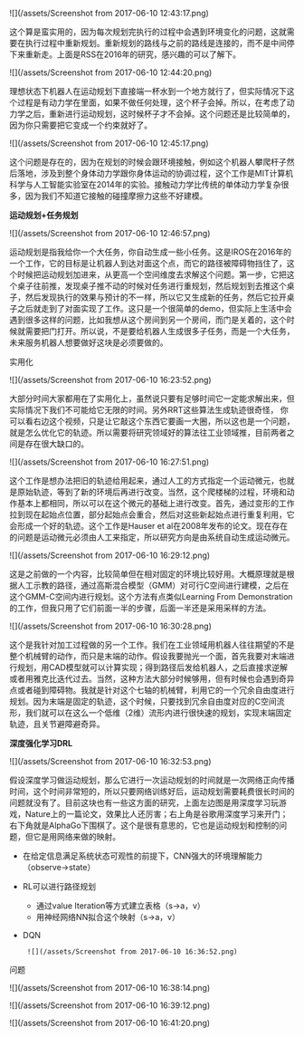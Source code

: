 ![](/assets/Screenshot from 2017-06-10 12:43:17.png)

这个算是蛮实用的，因为每次规划完执行的过程中会遇到环境变化的问题，这就需要在执行过程中重新规划。重新规划的路线与之前的路线是连接的，而不是中间停下来重新走。上面是RSS在2016年的研究，感兴趣的可以了解下。

![](/assets/Screenshot from 2017-06-10 12:44:20.png)

理想状态下机器人在运动规划下直接端一杯水到一个地方就行了，但实际情况下这个过程是有动力学在里面，如果不做任何处理，这个杯子会掉。所以，在考虑了动力学之后，重新进行运动规划，这时候杯子才不会掉。这个问题还是比较简单的，因为你只需要把它变成一个约束就好了。

![](/assets/Screenshot from 2017-06-10 12:45:17.png)

这个问题是存在的，因为在规划的时候会跟环境接触，例如这个机器人攀爬杆子然后落地，涉及到整个身体动力学跟你身体运动的协调过程，这个工作是MIT计算机科学与人工智能实验室在2014年的实验。接触动力学比传统的单体动力学复杂很多，因为我们不知道它接触的碰撞摩擦力这些不好建模。

**运动规划+任务规划**

![](/assets/Screenshot from 2017-06-10 12:46:57.png)

运动规划是指我给你一个大任务，你自动生成一些小任务。这是IROS在2016年的一个工作，它的目标是让机器人到达对面这个点，而它的路径被障碍物挡住了，这个时候把运动规划加进来，从更高一个空间维度去求解这个问题。第一步，它把这个桌子往前推，发现桌子推不动的时候对任务进行重规划，然后规划到去推这个桌子，然后发现执行的效果与预计的不一样，所以它又生成新的任务，然后它拉开桌子之后就走到了对面实现了工作。这只是一个很简单的demo，但实际上生活中会遇到很多这样的问题，比如我想从这个房间到另一个房间，而门是关着的，这个时候就需要把门打开。所以说，不是要给机器人生成很多子任务，而是一个大任务，未来服务机器人想要做好这块是必须要做的。



实用化

![](/assets/Screenshot from 2017-06-10 16:23:52.png)

大部分时间大家都用在了实用化上，虽然说只要有足够时间它一定能求解出来，但实际情况下我们不可能给它无限的时间。另外RRT这些算法生成轨迹很奇怪， 你可以看右边这个视频，只是让它敲这个东西它要画一大圈，所以这也是一个问题，就是怎么优化它的轨迹。所以需要将研究领域好的算法往工业领域推，目前两者之间是存在很大缺口的。

![](/assets/Screenshot from 2017-06-10 16:27:51.png)

这个工作是想办法把旧的轨迹给用起来，通过人工的方式指定一个运动微元，也就是原始轨迹，等到了新的环境后再进行改变。当然，这个爬楼梯的过程，环境和动作基本上都相同，所以可以在这个微元的基础上进行改变。首先，通过变形的工作拉到现在起始点位置，部分起始点会重合，然后对这些新起始点进行重复利用，它会形成一个好的轨迹。这个工作是Hauser et al在2008年发布的论文。现在存在的问题是运动微元必须由人工来指定，所以研究方向是由系统自动生成运动微元。

![](/assets/Screenshot from 2017-06-10 16:29:12.png)

这是之前做的一个内容，比较简单但在相对固定的环境比较好用。大概原理就是根据人工示教的路径，通过高斯混合模型（GMM）对可行C空间进行建模，之后在这个GMM-C空间内进行规划。这个方法有点类似Learning From Demonstration 的工作，但我只用了它们前面一半的步骤，后面一半还是采用采样的方法。

![](/assets/Screenshot from 2017-06-10 16:30:28.png)

这个是我针对加工过程做的另一个工作。我们在工业领域用机器人往往期望的不是整个机械臂的动作，而只是末端的动作。假设我要抛光一个面，首先我要对末端进行规划，用CAD模型就可以计算实现；得到路径后发给机器人，之后直接求逆解或者用雅克比迭代过去。当然，这种方法大部分时候够用，但有时候也会遇到奇异点或者碰到障碍物。我就是针对这个七轴的机械臂，利用它的一个冗余自由度进行规划。因为末端是固定的轨迹，这个时候，只要找到冗余自由度对应的C空间流形，我们就可以在这么一个低维（2维）流形内进行很快速的规划，实现末端固定轨迹，且关节避障避奇异。

**深度强化学习DRL**

![](/assets/Screenshot from 2017-06-10 16:32:53.png)

假设深度学习做运动规划，那么它进行一次运动规划的时间就是一次网络正向传播时间，这个时间非常短的，所以只要网络训练好后，运动规划需要耗费很长时间的问题就没有了。目前这块也有一些这方面的研究，上面左边图是用深度学习玩游戏，Nature上的一篇论文，效果比人还厉害；右上角是谷歌用深度学习来开门；右下角就是AlphaGo下围棋了。这个是很有意思的，它也是运动规划和控制的问题，但它是用网络来做的映射。

* 在给定信息满足系统状态可观性的前提下，CNN强大的环境理解能力（observe→state）
* RL可以进行路径规划 
  * 通过value Iteration等方式建立表格（s→a，v）
  * 用神经网络NN拟合这个映射（s→a，v）
* DQN

       ![](/assets/Screenshot from 2017-06-10 16:36:52.png)

问题

![](/assets/Screenshot from 2017-06-10 16:38:14.png)

![](/assets/Screenshot from 2017-06-10 16:39:12.png)

![](/assets/Screenshot from 2017-06-10 16:41:20.png)





